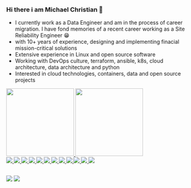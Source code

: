 ### Hi there i am Michael Christian 👋

- I currently work as a Data Engineer and am in the process of career migration. I have fond memories of a recent career working as a Site Reliability Engineer 😁
- with 10+ years of experience, designing and implementing finacial mission-critical solutions
- Extensive experience in Linux and open source software
- Working with DevOps culture, terraform, ansible, k8s, cloud architecture, data architecture and python
- Interested in cloud technologies, containers, data and open source projects
 <div>
  <a href="https://github.com/mchristian279">
  <img height="180em" src="https://github-readme-stats.vercel.app/api?username=mchristian279&show_icons=true&theme=light&include_all_commits=true&count_private=true"/>
  <img height="180em" src="https://github-readme-stats.vercel.app/api/top-langs/?username=mchristian279&layout=compact&langs_count=7&theme=light"/>
</div>

<div>
  
<img src="https://img.shields.io/badge/Amazon%20AWS-232F3E.svg?style=for-the-badge&logo=Amazon-AWS&logoColor=white" >
<img src="https://img.shields.io/badge/Microsoft%20Azure-0078D4.svg?style=for-the-badge&logo=Microsoft-Azure&logoColor=white" >
<img src="https://img.shields.io/badge/Google%20Cloud-4285F4.svg?style=for-the-badge&logo=Google-Cloud&logoColor=white" >
<img src="https://img.shields.io/badge/Terraform-7B42BC.svg?style=for-the-badge&logo=Terraform&logoColor=white" >
<img src="https://img.shields.io/badge/Ansible-EE0000.svg?style=for-the-badge&logo=Ansible&logoColor=white" >
<img src="https://img.shields.io/badge/shell_script-%23121011.svg?style=for-the-badge&logo=gnu-bash&logoColor=white" >
<img src="https://img.shields.io/badge/Apache%20Spark-E25A1C.svg?style=for-the-badge&logo=Apache-Spark&logoColor=white" >
<img src="https://img.shields.io/badge/Python-3776AB.svg?style=for-the-badge&logo=Python&logoColor=white" >
<img src="https://img.shields.io/badge/Kubernetes-326CE5.svg?style=for-the-badge&logo=Kubernetes&logoColor=white" >
<img src="https://img.shields.io/badge/Apache%20Kafka-231F20.svg?style=for-the-badge&logo=Apache-Kafka&logoColor=white" >
<img src="https://img.shields.io/badge/Linux-FCC624.svg?style=for-the-badge&logo=Linux&logoColor=black" >
<img src="https://img.shields.io/badge/Docker-2496ED.svg?style=for-the-badge&logo=Docker&logoColor=white" >
</div>
 
 ##
 
  <div> 
  <a href="https://instagram.com/michael_christianr" target="_blank"><img src="https://img.shields.io/badge/-Instagram-%23E4405F?style=for-the-badge&logo=instagram&logoColor=white" target="_blank"></a>
  <a href="https://www.linkedin.com/in/michael-reis-ba9b1441/" target="_blank"><img src="https://img.shields.io/badge/-LinkedIn-%230077B5?style=for-the-badge&logo=linkedin&logoColor=white" target="_blank"></a> 
 
<!-- ![Snake animation](https://github.com/mchristian279/mchristian279/blob/output/github-contribution-grid-snake.svg) -->
 
</div>
  
  
